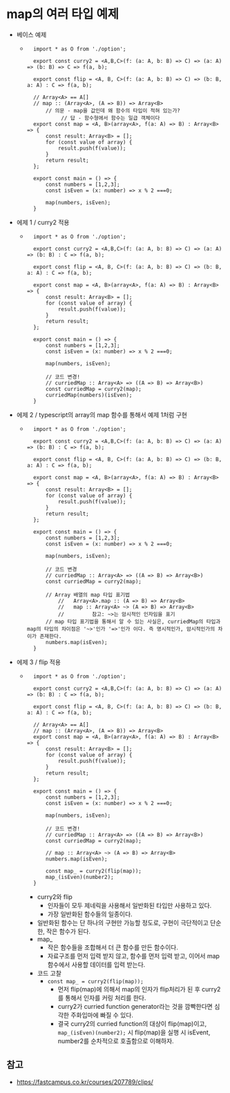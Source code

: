 # map의 여러 타입 예제
 - 베이스 예제
   -  ```
        import * as O from './option';

        export const curry2 = <A,B,C>(f: (a: A, b: B) => C) => (a: A) => (b: B) => C => f(a, b);

        export const flip = <A, B, C>(f: (a: A, b: B) => C) => (b: B, a: A) : C => f(a, b);

        // Array<A> == A[]
        // map :: (Array<A>, (A => B)) => Array<B>
            // 의문 - map을 값인데 왜 함수의 타입이 적혀 있는가?
                 // 답 - 함수형에서 함수는 일급 객체이다
        export const map = <A, B>(array<A>, f(a: A) => B) : Array<B> => {
            const result: Array<B> = [];
            for (const value of array) {
                result.push(f(value));
            }
            return result;
        };

        export const main = () => {
            const numbers = [1,2,3];
            const isEven = (x: number) => x % 2 ===0;

            map(numbers, isEven);
        }
      ``` 
 - 에제 1 / curry2 적용
   -  ```
        import * as O from './option';

        export const curry2 = <A,B,C>(f: (a: A, b: B) => C) => (a: A) => (b: B) : C => f(a, b);

        export const flip = <A, B, C>(f: (a: A, b: B) => C) => (b: B, a: A) : C => f(a, b);

        export const map = <A, B>(array<A>, f(a: A) => B) : Array<B> => {
            const result: Array<B> = [];
            for (const value of array) {
                result.push(f(value));
            }
            return result;
        };

        export const main = () => {
            const numbers = [1,2,3];
            const isEven = (x: number) => x % 2 ===0;

            map(numbers, isEven);

            // 코드 변경!
            // curriedMap :: Array<A> => ((A => B) => Array<B>)
            const curriedMap = curry2(map);
            curriedMap(numbers)(isEven); 
        }
      ``` 
 - 에제 2 / typescript의 array의 map 함수를 통해서 예제 1처럼 구현
   -  ```
        import * as O from './option';

        export const curry2 = <A,B,C>(f: (a: A, b: B) => C) => (a: A) => (b: B) : C => f(a, b);

        export const flip = <A, B, C>(f: (a: A, b: B) => C) => (b: B, a: A) : C => f(a, b);

        export const map = <A, B>(array<A>, f(a: A) => B) : Array<B> => {
            const result: Array<B> = [];
            for (const value of array) {
                result.push(f(value));
            }
            return result;
        };

        export const main = () => {
            const numbers = [1,2,3];
            const isEven = (x: number) => x % 2 ===0;

            map(numbers, isEven);

            // 코드 변경
            // curriedMap :: Array<A> => ((A => B) => Array<B>)
            const curriedMap = curry2(map);

            // Array 배열의 map 타입 표기법
                //   Array<A>.map :: (A => B) => Array<B>
                //   map :: Array<A> ~> (A => B) => Array<B>
                //         참고: ~>는 암시적인 인자임을 표기
            // map 타입 표기법을 통해서 알 수 있는 사실은, curriedMap의 타입과 map의 타입의 차이점은 '~>'인가 '=>'인가 이다. 즉 명시적인가, 암시적인가의 차이가 존재한다.
            numbers.map(isEven);
        }
      ``` 
- 에제 3 / flip 적용
   -  ```
        import * as O from './option';

        export const curry2 = <A,B,C>(f: (a: A, b: B) => C) => (a: A) => (b: B) : C => f(a, b);

        export const flip = <A, B, C>(f: (a: A, b: B) => C) => (b: B, a: A) : C => f(a, b);

        // Array<A> == A[]
        // map :: (Array<A>, (A => B)) => Array<B>
        export const map = <A, B>(array<A>, f(a: A) => B) : Array<B> => {
            const result: Array<B> = [];
            for (const value of array) {
                result.push(f(value));
            }
            return result;
        };

        export const main = () => {
            const numbers = [1,2,3];
            const isEven = (x: number) => x % 2 ===0;

            map(numbers, isEven);

            // 코드 변경!
            // curriedMap :: Array<A> => ((A => B) => Array<B>)
            const curriedMap = curry2(map);

            // map :: Array<A> ~> (A => B) => Array<B>
            numbers.map(isEven);

            const map_ = curry2(flip(map));
            map_(isEven)(number2);
        }
      ```
        - curry2와 flip
          - 인자들이 모두 제네릭을 사용해서 일반화된 타입만 사용하고 있다.
          - 가장 일반화된 함수들의 일종이다.
        - 일반화된 함수는 단 하나의 구현만 가능할 정도로, 구현이 극단적이고 단순한, 작은 함수가 된다.
        - map_
          - 작은 함수들을 조합해서 더 큰 함수를 만든 함수이다.
          - 자료구조를 먼저 입력 받지 않고, 함수를 먼저 입력 받고, 이어서 map 함수에서 사용할 데이터를 입력 받는다.
        - 코드 고찰
            -  `const map_ = curry2(flip(map));`
                  - 먼저 flip(map)에 의해서 map의 인자가 flip처리가 된 후 curry2를 통해서 인자를 커링 처리를 한다.
                  - curry2가 curried function generator라는 것을 깜빡한다면 심각한 주화입마에 빠질 수 있다.
                  - 결국 curry2의 curried function의 대상이 flip(map)이고, `map_(isEven)(number2);` 시 flip(map)을 실행 시 isEvent, number2를 순차적으로 호출함으로 이해하자.

## 참고
 - https://fastcampus.co.kr/courses/207789/clips/